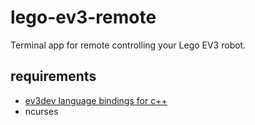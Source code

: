 # lego-ev3-remote
Terminal app for remote controlling your Lego EV3 robot.

## requirements
* [ev3dev language bindings for c++](https://github.com/ev3dev/ev3dev-lang)
* ncurses
